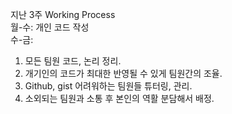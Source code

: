 지난 3주 Working Process <br>
월-수: 개인 코드 작성 <br>
수-금: <br>
1. 모든 팀원 코드, 논리 정리. 
2. 개기인의 코드가 최대한 반영될 수 있게 팀원간의 조율.
3. Github, gist 어려워하는 팀원들 튜터링, 관리.
4. 소외되는 팀원과 소통 후 본인의 역활 분담해서 배정. 
